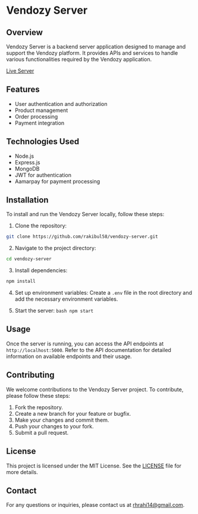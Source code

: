 # Vendozy Server

## Overview

Vendozy Server is a backend server application designed to manage and support the Vendozy platform. It provides APIs and services to handle various functionalities required by the Vendozy application.

[Live Server](https://vendozy-server.vercel.app/)

## Features

- User authentication and authorization
- Product management
- Order processing
- Payment integration

## Technologies Used

- Node.js
- Express.js
- MongoDB
- JWT for authentication
- Aamarpay for payment processing

## Installation

To install and run the Vendozy Server locally, follow these steps:

1. Clone the repository:

```bash
git clone https://github.com/rakibul58/vendozy-server.git
```

2. Navigate to the project directory:

```bash
cd vendozy-server
```

3. Install dependencies:

```bash
npm install
```

4. Set up environment variables:
   Create a `.env` file in the root directory and add the necessary environment variables.

5. Start the server:
   `bash
 npm start
 `

## Usage

Once the server is running, you can access the API endpoints at `http://localhost:5000`. Refer to the API documentation for detailed information on available endpoints and their usage.

## Contributing

We welcome contributions to the Vendozy Server project. To contribute, please follow these steps:

1. Fork the repository.
2. Create a new branch for your feature or bugfix.
3. Make your changes and commit them.
4. Push your changes to your fork.
5. Submit a pull request.

## License

This project is licensed under the MIT License. See the [LICENSE](LICENSE) file for more details.

## Contact

For any questions or inquiries, please contact us at rhrahi14@gmail.com.
